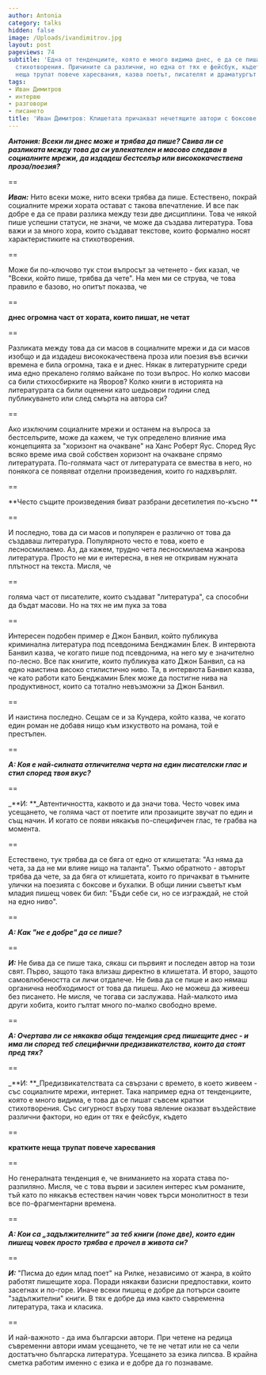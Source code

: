 ```yaml
---
author: Antonia
category: talks
hidden: false
image: /Uploads/ivandimitrov.jpg
layout: post
pageviews: 74
subtitle: 'Eдна от тенденциите, която е много видима днес, е да се пишат съвсем кратки
  стихотворения. Причините са различни, но една от тях е фейсбук, където кратките
  неща трупат повече харесвания, казва поетът, писателят и драматургът '
tags:
- Иван Димитров
- интервю
- разговори
- писането
title: 'Иван Димитров: Клишетата причакват нечетящите автори с боксове и бухалки'
---
```


_**Антония: Всеки ли днес може и трябва да пише? Свива ли се разликата между това да си увлекателен и масово следван в социалните мрежи, да издадеш бестселър или висококачествена проза/поезия?**_

\==

_**Иван:**_ Нито всеки може, нито всеки трябва да пише. Естествено, покрай социалните мрежи хората остават с такова впечатление. И все пак добре е да се прави  разлика между тези две дисциплини. Това че някой пише успешни статуси, не значи, че може да създава литература. Това важи и за много хора, които създават текстове, които формално носят характеристиките на стихотворения. 

\==

Може би по-ключово тук стои въпросът за четенето - бих  казал, че "Всеки, който пише, трябва да чете". На мен ми се струва, че  това правило е базово, но опитът показва, че 

\==

**днес огромна част от  хората, които пишат, не четат**

\==

Разликата между това да си масов в социалните мрежи и да си масов изобщо и да издадеш висококачествена проза или поезия във всички времена е била огромна, така е и днес. Някак в литературните среди има едно прекалено голямо вайкане по този въпрос. Но колко масови са били стихосбирките на Яворов? Колко книги в историята на литературата са били оценени като шедьоври години след публикуването или след смърта на автора си? 

\==

Ако изключим социалните мрежи и останем на въпроса за бестселърите, може да кажем, че тук определено влияние има концепцията за "хоризонт на очакване" на Ханс Роберт Яус. Според Яус всяко време има свой собствен хоризонт на очакване спрямо литературата. По-голямата част от литературата се  вмества в него, но понякога се появяват отделни произведения, които го  надхвърлят. 

\==

**Често същите произведения биват разбрани десетилетия по-късно **

\==

И последно, това да си масов и популярен е различно от това да създаваш литература. Популярното често е това, което е лесносмилаемо. Аз, да кажем, трудно чета лесносмилаема жанрова литература. Просто не ми е интересна, в нея не откривам нужната плътност  на текста. Мисля, че 

\==

голяма част от писателите, които създават "литература", са способни да бъдат масови. Но на тях не им пука за това  

\==

Интересен подобен пример е Джон Банвил, който публикува криминална  литература под псевдонима Бенджамин Блек. В интервюта Банвил казва, че когато пише под псевдонима, на него му е значително по-лесно. Все пак книгите, които публикува като Джон Банвил, са на едно наистина високо стилистично ниво. Та, в интервюта Банвил казва, че като работи като Бенджамин Блек може да постигне нива на продуктивност, които са тотално невъзможни за Джон Банвил. 

\==

И наистина  последно. Сещам се и за Кундера, който казва, че когато един роман не  добавя нищо към изкуството на романа, той е престъпен.

\==

_**А: Коя е най-силната отличителна черта на един писателски глас и стил според твоя вкус?**_

\==

_**И: **_Автентичността, каквото и да значи това. Често човек има усещането, че голяма част от поетите или прозаиците звучат по един и същ начин. И когато се появи някакъв  по-специфичен глас, те грабва на момента. 

\==

Естествено, тук трябва да се бяга от едно от клишетата: "Аз няма да чета, за да не ми влияе нищо на таланта". Тъкмо обратното - авторът трябва да чете, за да бяга от клишетата, които го причакват в тъмните улички на поезията с боксове и бухалки. В общи линии съветът към младия пишещ човек би бил: "Бъди себе си, но се изграждай, не стой на едно ниво". 

\==

_**А: Как "не е добре" да се пише?**_

\==

_**И:**_ Не бива да се пише така, сякаш си първият и последен автор на този свят. Първо, защото така влизаш директно в клишетата. И второ, защото самовлюбеността си личи отдалече. Не бива да се пише и ако нямаш органична необходимост от това да пишеш. Ако не можеш да живееш без писането. Не мисля, че тогава си заслужава. Най-малкото има други хобита, които гълтат много по-малко свободно време. 

\==

_**А: Очертава ли се някаква обща тенденция сред пишещите днес - и има ли според теб специфични предизвикателства, които да стоят пред тях?**_

\==

_**И: **_Предизвикателствата са свързани с времето, в което живеем - със социалните мрежи, интернет. Така например една от тенденциите, която е много видима, е това да се пишат съвсем кратки стихотворения. Със сигурност върху това явление оказват въздействие различни фактори, но един от тях е фейсбук, където 

\==

**кратките неща трупат повече харесвания**

\==

Но генералната тенденция е, че вниманието на хората става по-разпиляно. Мисля, че с това върви и засилен интерес към романите, тъй като по някакъв естествен начин човек търси монолитност в тези все по-фрагментарни времена. 

\==

_**А: Кои са „задължителните“ за теб книги (поне две), които един пишещ човек просто трябва е прочел в живота си?**_

\==

_**И:**_ "Писма до един млад поет" на Рилке, независимо от жанра, в който работят  пишещите хора. Поради някакви базисни предпоставки, които засегнах и по-горе. Иначе всеки пишещ е добре да потърси своите "задължителни" книги. В тях е добре да има както съвременна литература, така и класика. 

\==

И най-важното - да има български автори. При четене на редица съвременни автори имам усещането, че те не четат или не са чели достатъчно българска литература. Усещането за езика липсва. В крайна сметка работим именно с езика и е добре да го познаваме.